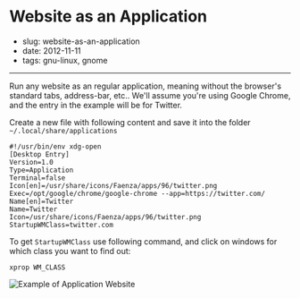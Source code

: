 # Website as an Application

- slug: website-as-an-application
- date: 2012-11-11
- tags: gnu-linux, gnome

--------------------------------

Run any website as an regular application, meaning without the browser's
standard tabs, address-bar, etc..
We'll assume you're using Google Chrome, and the entry in the example will be for Twitter.

Create a new file with following content and save it into the folder `~/.local/share/applications`

	#!/usr/bin/env xdg-open
	[Desktop Entry]
	Version=1.0
	Type=Application
	Terminal=false
	Icon[en]=/usr/share/icons/Faenza/apps/96/twitter.png
	Exec=/opt/google/chrome/google-chrome --app=https://twitter.com/
	Name[en]=Twitter
	Name=Twitter
	Icon=/usr/share/icons/Faenza/apps/96/twitter.png
	StartupWMClass=twitter.com

To get `StartupWMClass` use following command, and click on windows for which class you want to find out:

	xprop WM_CLASS

![Example of Application Website](/media/website-as-an-application.png)